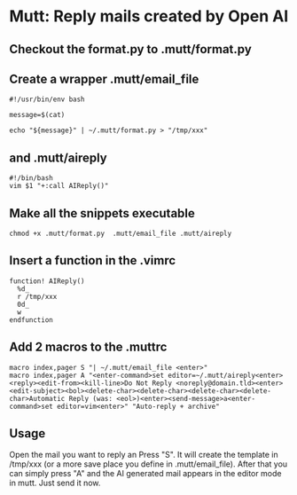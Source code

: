 # Mutt: Reply mails created by Open AI


## Checkout the format.py to .mutt/format.py

## Create a wrapper .mutt/email_file

```
#!/usr/bin/env bash

message=$(cat)

echo "${message}" | ~/.mutt/format.py > "/tmp/xxx"

```

## and .mutt/aireply

```
#!/bin/bash
vim $1 "+:call AIReply()"
```

## Make all the snippets executable

```
chmod +x .mutt/format.py  .mutt/email_file .mutt/aireply
```


## Insert  a function in the .vimrc

```
function! AIReply()
  %d_
  r /tmp/xxx
  0d_
  w
endfunction

```
## Add 2 macros to the .muttrc

```
macro index,pager S "| ~/.mutt/email_file <enter>"
macro index,pager A "<enter-command>set editor=~/.mutt/aireply<enter><reply><edit-from><kill-line>Do Not Reply <noreply@domain.tld><enter><edit-subject><bol><delete-char><delete-char><delete-char><delete-char>Automatic Reply (was: <eol>)<enter><send-message>a<enter-command>set editor=vim<enter>" "Auto-reply + archive"
```


## Usage

Open the mail you want to reply an Press "S". It will create the template in /tmp/xxx (or a more save place you define in .mutt/email_file).
After that you can simply press "A" and the AI generated mail appears in the editor mode in mutt. Just send it now. 


